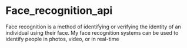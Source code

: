 # Face_recognition_api
Face recognition is a method of identifying or verifying the identity of an individual using their face. My face recognition systems can be used to identify people in photos, video, or in real-time
